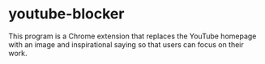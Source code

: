 # youtube-blocker

This program is a Chrome extension that replaces the YouTube homepage with an image and inspirational saying so that users can focus on their work.
